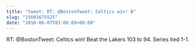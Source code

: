 ```yaml
---
title: "tweet: RT: @BostonTweet: Celtics win! B"
slug: "15601675525"
date: "2010-06-07T03:08:09+00:00"
---
```

RT: @BostonTweet: Celtics win! Beat the Lakers 103 to 94. Series tied 1-1.